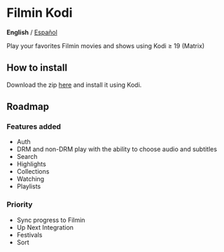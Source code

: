 # Filmin Kodi

**English** / [Español](README.es-es.md)

Play your favorites Filmin movies and shows using Kodi ≥ 19 (Matrix)

## How to install
Download the zip [here](/releases/latest) and install it using Kodi.

## Roadmap
### Features added
* Auth
* DRM and non-DRM play with the ability to choose audio and subtitles
* Search
* Highlights
* Collections
* Watching
* Playlists

### Priority
* Sync progress to Filmin
* Up Next Integration
* Festivals
* Sort
